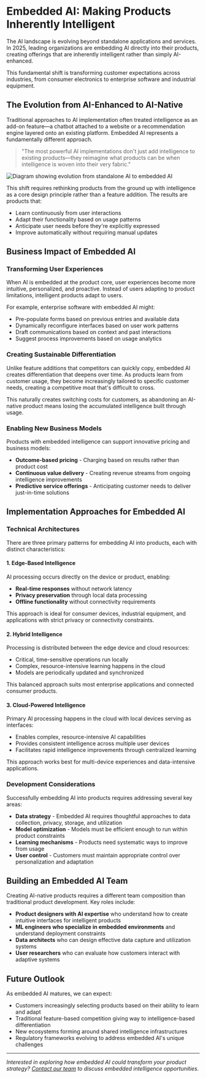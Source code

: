 # Embedded AI: Making Products Inherently Intelligent

The AI landscape is evolving beyond standalone applications and services. In 2025, leading organizations are embedding AI directly into their products, creating offerings that are inherently intelligent rather than simply AI-enhanced.

This fundamental shift is transforming customer expectations across industries, from consumer electronics to enterprise software and industrial equipment.

## The Evolution from AI-Enhanced to AI-Native

Traditional approaches to AI implementation often treated intelligence as an add-on feature—a chatbot attached to a website or a recommendation engine layered onto an existing platform. Embedded AI represents a fundamentally different approach.

> "The most powerful AI implementations don't just add intelligence to existing products—they reimagine what products can be when intelligence is woven into their very fabric."

![Diagram showing evolution from standalone AI to embedded AI](https://example.com/embedded-ai-evolution.jpg)

This shift requires rethinking products from the ground up with intelligence as a core design principle rather than a feature addition. The results are products that:

* Learn continuously from user interactions
* Adapt their functionality based on usage patterns
* Anticipate user needs before they're explicitly expressed
* Improve automatically without requiring manual updates

## Business Impact of Embedded AI

### Transforming User Experiences
When AI is embedded at the product core, user experiences become more intuitive, personalized, and proactive. Instead of users adapting to product limitations, intelligent products adapt to users.

For example, enterprise software with embedded AI might:

* Pre-populate forms based on previous entries and available data
* Dynamically reconfigure interfaces based on user work patterns
* Draft communications based on context and past interactions
* Suggest process improvements based on usage analytics

### Creating Sustainable Differentiation
Unlike feature additions that competitors can quickly copy, embedded AI creates differentiation that deepens over time. As products learn from customer usage, they become increasingly tailored to specific customer needs, creating a competitive moat that's difficult to cross.

This naturally creates switching costs for customers, as abandoning an AI-native product means losing the accumulated intelligence built through usage.

### Enabling New Business Models
Products with embedded intelligence can support innovative pricing and business models:

* **Outcome-based pricing** - Charging based on results rather than product cost
* **Continuous value delivery** - Creating revenue streams from ongoing intelligence improvements
* **Predictive service offerings** - Anticipating customer needs to deliver just-in-time solutions

## Implementation Approaches for Embedded AI

### Technical Architectures

There are three primary patterns for embedding AI into products, each with distinct characteristics:

#### 1. Edge-Based Intelligence
AI processing occurs directly on the device or product, enabling:
* **Real-time responses** without network latency
* **Privacy preservation** through local data processing
* **Offline functionality** without connectivity requirements

This approach is ideal for consumer devices, industrial equipment, and applications with strict privacy or connectivity constraints.

#### 2. Hybrid Intelligence
Processing is distributed between the edge device and cloud resources:
* Critical, time-sensitive operations run locally
* Complex, resource-intensive learning happens in the cloud
* Models are periodically updated and synchronized

This balanced approach suits most enterprise applications and connected consumer products.

#### 3. Cloud-Powered Intelligence
Primary AI processing happens in the cloud with local devices serving as interfaces:
* Enables complex, resource-intensive AI capabilities
* Provides consistent intelligence across multiple user devices
* Facilitates rapid intelligence improvements through centralized learning

This approach works best for multi-device experiences and data-intensive applications.

### Development Considerations

Successfully embedding AI into products requires addressing several key areas:

* **Data strategy** - Embedded AI requires thoughtful approaches to data collection, privacy, storage, and utilization
* **Model optimization** - Models must be efficient enough to run within product constraints
* **Learning mechanisms** - Products need systematic ways to improve from usage
* **User control** - Customers must maintain appropriate control over personalization and adaptation

## Building an Embedded AI Team

Creating AI-native products requires a different team composition than traditional product development. Key roles include:

* **Product designers with AI expertise** who understand how to create intuitive interfaces for intelligent products
* **ML engineers who specialize in embedded environments** and understand deployment constraints
* **Data architects** who can design effective data capture and utilization systems
* **User researchers** who can evaluate how customers interact with adaptive systems

## Future Outlook

As embedded AI matures, we can expect:

* Customers increasingly selecting products based on their ability to learn and adapt
* Traditional feature-based competition giving way to intelligence-based differentiation
* New ecosystems forming around shared intelligence infrastructures
* Regulatory frameworks evolving to address embedded AI's unique challenges

---

*Interested in exploring how embedded AI could transform your product strategy? [Contact our team](/contact) to discuss embedded intelligence opportunities.*
